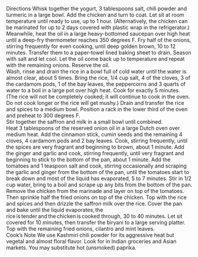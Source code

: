Directions
Whisk together the yogurt, 3 tablespoons salt, chili powder and turmeric in a large bowl. Add the chicken and turn to coat. Let sit at room temperature until ready to use, up to 1 hour. (Alternatively, the chicken can be marinated for up to 2 days covered with plastic wrap in the refrigerator.)
Meanwhile, heat the oil in a large heavy-bottomed saucepan over high heat until a deep-fry thermometer reaches 350 degrees F. Fry half of the onions, stirring frequently for even cooking, until deep golden brown, 10 to 12 minutes. Transfer them to a paper-towel lined baking sheet to drain. Season with salt and let cool. Let the oil come back up to temperature and repeat with the remaining onions. Reserve the oil.  
Wash, rinse and drain the rice in a bowl full of cold water until the water is almost clear, about 5 times. Bring the rice, 1/4 cup salt, 4 of the cloves, 3 of the cardamom pods, 1 of the bay leaves, the peppercorns and 3 quarts of water to a boil in a large pot over high heat. Cook for exactly 5 minutes. (The rice will not be completely cooked; it will continue to cook in the oven. Do not cook longer or the rice will get mushy.) Drain and transfer the rice and spices to a medium bowl. 
Position a rack in the lower third of the oven and preheat to 300 degrees F.  
Stir together the saffron and milk in a small bowl until combined.  
Heat 3 tablespoons of the reserved onion oil in a large Dutch oven over medium heat. Add the cinnamon stick, cumin seeds and the remaining 4 cloves, 4 cardamom pods and 2 bay leaves. Cook, stirring frequently, until the spices are very fragrant and beginning to brown, about 1 minute. Add the ginger and garlic and cook, stirring frequently, until very fragrant and beginning to stick to the bottom of the pan, about 1 minute. Add the tomatoes and 1 teaspoon salt and cook, stirring occasionally and scraping the garlic and ginger from the bottom of the pan, until the tomatoes start to break down and most of the liquid has evaporated, 5 to 7 minutes. Stir in 1/2 cup water, bring to a boil and scrape up any bits from the bottom of the pan.  
Remove the chicken from the marinade and layer on top of the tomatoes. Then sprinkle half the fried onions on top of the chicken. Top with the rice and spices and then drizzle the saffron milk over the rice. Cover the pan and bake until the liquid evaporates, the rice is tender and the chicken is cooked through, 30 to 40 minutes. 
Let sit covered for 10 minutes, then transfer the biryani to a large serving platter. Top with the remaining fried onions, cilantro and mint leaves.  
Cook’s Note
We use Kashmiri chili powder for its aggressive heat but vegetal and almost floral flavor. Look for in Indian groceries and Asian markets. You may substitute hot (unsmoked) paprika.
